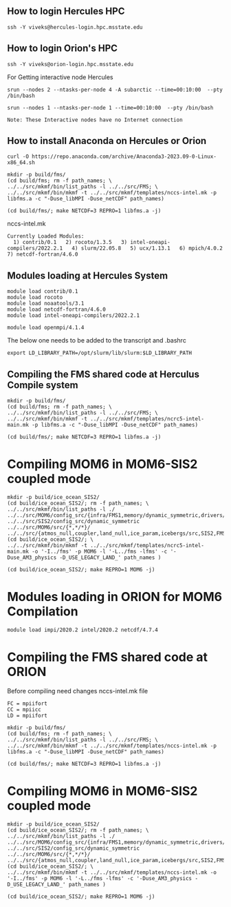 ## How to login Hercules HPC
```
ssh -Y viveks@hercules-login.hpc.msstate.edu
```
## How to login Orion's HPC
```
ssh -Y viveks@orion-login.hpc.msstate.edu
```
For Getting interactive node Hercules
```
srun --nodes 2 --ntasks-per-node 4 -A subarctic --time=00:10:00  --pty /bin/bash
```
```
srun --nodes 1 --ntasks-per-node 1 --time=00:10:00  --pty /bin/bash
```
``` Note: These Interactive nodes have no Internet connection ```

## How to install Anaconda on Hercules or Orion
```
curl -O https://repo.anaconda.com/archive/Anaconda3-2023.09-0-Linux-x86_64.sh
```

```
mkdir -p build/fms/
(cd build/fms; rm -f path_names; \
../../src/mkmf/bin/list_paths -l ../../src/FMS; \
../../src/mkmf/bin/mkmf -t ../../src/mkmf/templates/nccs-intel.mk -p libfms.a -c "-Duse_libMPI -Duse_netCDF" path_names)
```

```
(cd build/fms/; make NETCDF=3 REPRO=1 libfms.a -j)
```

nccs-intel.mk

```
Currently Loaded Modules:
  1) contrib/0.1   2) rocoto/1.3.5   3) intel-oneapi-compilers/2022.2.1   4) slurm/22.05.8   5) ucx/1.13.1   6) mpich/4.0.2   7) netcdf-fortran/4.6.0
```

## Modules loading at Hercules System
```
module load contrib/0.1
module load rocoto
module load noaatools/3.1
module load netcdf-fortran/4.6.0
module load intel-oneapi-compilers/2022.2.1
```
```
module load openmpi/4.1.4
```

The below one needs to be added to the transcript and .bashrc
```
export LD_LIBRARY_PATH=/opt/slurm/lib/slurm:$LD_LIBRARY_PATH
```

## Compiling the FMS shared code at Herculus Compile system
```
mkdir -p build/fms/
(cd build/fms; rm -f path_names; \
../../src/mkmf/bin/list_paths -l ../../src/FMS; \
../../src/mkmf/bin/mkmf -t ../../src/mkmf/templates/ncrc5-intel-main.mk -p libfms.a -c "-Duse_libMPI -Duse_netCDF" path_names)
```
```
(cd build/fms/; make NETCDF=3 REPRO=1 libfms.a -j)
```
# Compiling MOM6 in MOM6-SIS2 coupled mode

```
mkdir -p build/ice_ocean_SIS2/
(cd build/ice_ocean_SIS2/; rm -f path_names; \
../../src/mkmf/bin/list_paths -l ./ ../../src/MOM6/config_src/{infra/FMS1,memory/dynamic_symmetric,drivers/FMS_cap,external} ../../src/SIS2/config_src/dynamic_symmetric ../../src/MOM6/src/{*,*/*}/ ../../src/{atmos_null,coupler,land_null,ice_param,icebergs/src,SIS2,FMS/coupler,FMS/include}/)
(cd build/ice_ocean_SIS2/; \
../../src/mkmf/bin/mkmf -t ../../src/mkmf/templates/ncrc5-intel-main.mk -o '-I../fms' -p MOM6 -l '-L../fms -lfms' -c '-Duse_AM3_physics -D_USE_LEGACY_LAND_' path_names )

```

```
(cd build/ice_ocean_SIS2/; make REPRO=1 MOM6 -j)
```


# Modules loading in ORION for MOM6 Compilation

```
module load impi/2020.2 intel/2020.2 netcdf/4.7.4
```

# Compiling the FMS shared code at ORION

Before compiling need changes nccs-intel.mk file
```
FC = mpiifort
CC = mpiicc
LD = mpiifort
```

```
mkdir -p build/fms/
(cd build/fms; rm -f path_names; \
../../src/mkmf/bin/list_paths -l ../../src/FMS; \
../../src/mkmf/bin/mkmf -t ../../src/mkmf/templates/nccs-intel.mk -p libfms.a -c "-Duse_libMPI -Duse_netCDF" path_names)
```

```
(cd build/fms/; make NETCDF=3 REPRO=1 libfms.a -j)
```

# Compiling MOM6 in MOM6-SIS2 coupled mode

```
mkdir -p build/ice_ocean_SIS2/
(cd build/ice_ocean_SIS2/; rm -f path_names; \
../../src/mkmf/bin/list_paths -l ./ ../../src/MOM6/config_src/{infra/FMS1,memory/dynamic_symmetric,drivers/FMS_cap,external} ../../src/SIS2/config_src/dynamic_symmetric ../../src/MOM6/src/{*,*/*}/ ../../src/{atmos_null,coupler,land_null,ice_param,icebergs/src,SIS2,FMS/coupler,FMS/include}/)
(cd build/ice_ocean_SIS2/; \
../../src/mkmf/bin/mkmf -t ../../src/mkmf/templates/nccs-intel.mk -o '-I../fms' -p MOM6 -l '-L../fms -lfms' -c '-Duse_AM3_physics -D_USE_LEGACY_LAND_' path_names )
```
```
(cd build/ice_ocean_SIS2/; make REPRO=1 MOM6 -j)
```





